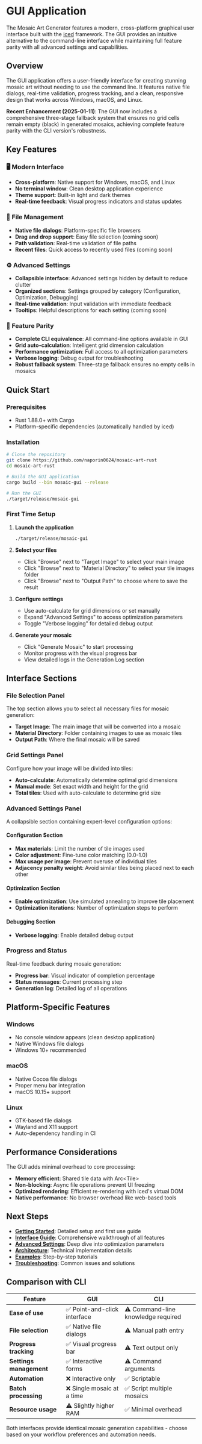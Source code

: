 # GUI Application

The Mosaic Art Generator features a modern, cross-platform graphical user interface built with the [iced](https://github.com/iced-rs/iced) framework. The GUI provides an intuitive alternative to the command-line interface while maintaining full feature parity with all advanced settings and capabilities.

## Overview

The GUI application offers a user-friendly interface for creating stunning mosaic art without needing to use the command line. It features native file dialogs, real-time validation, progress tracking, and a clean, responsive design that works across Windows, macOS, and Linux.

**Recent Enhancement (2025-01-11)**: The GUI now includes a comprehensive three-stage fallback system that ensures no grid cells remain empty (black) in generated mosaics, achieving complete feature parity with the CLI version's robustness.

## Key Features

### 🖥️ Modern Interface
- **Cross-platform**: Native support for Windows, macOS, and Linux
- **No terminal window**: Clean desktop application experience
- **Theme support**: Built-in light and dark themes
- **Real-time feedback**: Visual progress indicators and status updates

### 📁 File Management
- **Native file dialogs**: Platform-specific file browsers
- **Drag and drop support**: Easy file selection (coming soon)
- **Path validation**: Real-time validation of file paths
- **Recent files**: Quick access to recently used files (coming soon)

### ⚙️ Advanced Settings
- **Collapsible interface**: Advanced settings hidden by default to reduce clutter
- **Organized sections**: Settings grouped by category (Configuration, Optimization, Debugging)
- **Real-time validation**: Input validation with immediate feedback
- **Tooltips**: Helpful descriptions for each setting (coming soon)

### 🎯 Feature Parity
- **Complete CLI equivalence**: All command-line options available in GUI
- **Grid auto-calculation**: Intelligent grid dimension calculation
- **Performance optimization**: Full access to all optimization parameters
- **Verbose logging**: Debug output for troubleshooting
- **Robust fallback system**: Three-stage fallback ensures no empty cells in mosaics

## Quick Start

### Prerequisites

- Rust 1.88.0+ with Cargo
- Platform-specific dependencies (automatically handled by iced)

### Installation

```bash
# Clone the repository
git clone https://github.com/naporin0624/mosaic-art-rust
cd mosaic-art-rust

# Build the GUI application
cargo build --bin mosaic-gui --release

# Run the GUI
./target/release/mosaic-gui
```

### First Time Setup

1. **Launch the application**
   ```bash
   ./target/release/mosaic-gui
   ```

2. **Select your files**
   - Click "Browse" next to "Target Image" to select your main image
   - Click "Browse" next to "Material Directory" to select your tile images folder
   - Click "Browse" next to "Output Path" to choose where to save the result

3. **Configure settings**
   - Use auto-calculate for grid dimensions or set manually
   - Expand "Advanced Settings" to access optimization parameters
   - Toggle "Verbose logging" for detailed debug output

4. **Generate your mosaic**
   - Click "Generate Mosaic" to start processing
   - Monitor progress with the visual progress bar
   - View detailed logs in the Generation Log section

## Interface Sections

### File Selection Panel
The top section allows you to select all necessary files for mosaic generation:
- **Target Image**: The main image that will be converted into a mosaic
- **Material Directory**: Folder containing images to use as mosaic tiles
- **Output Path**: Where the final mosaic will be saved

### Grid Settings Panel
Configure how your image will be divided into tiles:
- **Auto-calculate**: Automatically determine optimal grid dimensions
- **Manual mode**: Set exact width and height for the grid
- **Total tiles**: Used with auto-calculate to determine grid size

### Advanced Settings Panel
A collapsible section containing expert-level configuration options:

#### Configuration Section
- **Max materials**: Limit the number of tile images used
- **Color adjustment**: Fine-tune color matching (0.0-1.0)
- **Max usage per image**: Prevent overuse of individual tiles
- **Adjacency penalty weight**: Avoid similar tiles being placed next to each other

#### Optimization Section
- **Enable optimization**: Use simulated annealing to improve tile placement
- **Optimization iterations**: Number of optimization steps to perform

#### Debugging Section
- **Verbose logging**: Enable detailed debug output

### Progress and Status
Real-time feedback during mosaic generation:
- **Progress bar**: Visual indicator of completion percentage
- **Status messages**: Current processing step
- **Generation log**: Detailed log of all operations

## Platform-Specific Features

### Windows
- No console window appears (clean desktop application)
- Native Windows file dialogs
- Windows 10+ recommended

### macOS
- Native Cocoa file dialogs
- Proper menu bar integration
- macOS 10.15+ support

### Linux
- GTK-based file dialogs
- Wayland and X11 support
- Auto-dependency handling in CI

## Performance Considerations

The GUI adds minimal overhead to core processing:
- **Memory efficient**: Shared tile data with Arc\<Tile>
- **Non-blocking**: Async file operations prevent UI freezing
- **Optimized rendering**: Efficient re-rendering with iced's virtual DOM
- **Native performance**: No browser overhead like web-based tools

## Next Steps

- **[Getting Started](./getting-started)**: Detailed setup and first use guide
- **[Interface Guide](./interface-guide)**: Comprehensive walkthrough of all features
- **[Advanced Settings](./advanced-settings)**: Deep dive into optimization parameters
- **[Architecture](./architecture)**: Technical implementation details
- **[Examples](./examples)**: Step-by-step tutorials
- **[Troubleshooting](./troubleshooting)**: Common issues and solutions

## Comparison with CLI

| Feature | GUI | CLI |
|---------|-----|-----|
| **Ease of use** | ✅ Point-and-click interface | ⚠️ Command-line knowledge required |
| **File selection** | ✅ Native file dialogs | ⚠️ Manual path entry |
| **Progress tracking** | ✅ Visual progress bar | ⚠️ Text output only |
| **Settings management** | ✅ Interactive forms | ⚠️ Command arguments |
| **Automation** | ❌ Interactive only | ✅ Scriptable |
| **Batch processing** | ❌ Single mosaic at a time | ✅ Script multiple mosaics |
| **Resource usage** | ⚠️ Slightly higher RAM | ✅ Minimal overhead |

Both interfaces provide identical mosaic generation capabilities - choose based on your workflow preferences and automation needs.